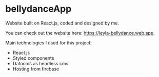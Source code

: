 # bellydanceApp
Website built on React.js, coded and designed by me.

You can check out the website here: https://leyla-bellydance.web.app

Main technologies I used for this project:
- React.js
- Styled components
- Datocms as headless cms
- Hosting from firebase
